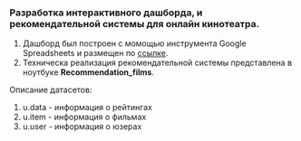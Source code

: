 ### Разработка интерактивного дашборда, и рекомендательной системы для онлайн кинотеатра.

1. Дашборд был построен с момощью инструмента Google Spreadsheets и размещен по [ссылке](https://docs.google.com/spreadsheets/d/1xTM18X-yXOcEjiJlbY4Xf59KtwjB3sZ3vLMJeJuZIVw/edit#gid=1236843544).
2. Техническа реализация рекомендательной системы представлена в ноутбуке **Recommendation_films**.

Описание датасетов:  
1. u.data - информация о рейтингах
2. u.item - информация о фильмах
3. u.user - информация о юзерах

